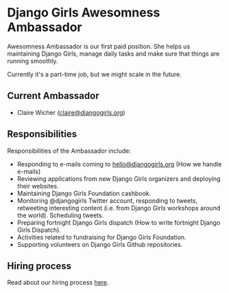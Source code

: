 # Django Girls Awesomness Ambassador

Awesomness Ambassador is our first paid position. She helps us maintaining Django Girls, manage daily tasks and
make sure that things are running smoothly.

Currently it's a part-time job, but we might scale in the future.

## Current Ambassador

- Claire Wicher (claire@djangogirls.org)

## Responsibilities

Responsibilities of the Ambassador include:

- Responding to e-mails coming to hello@djangogirls.org (How we handle e-mails)
- Reviewing applications from new Django Girls organizers and deploying their websites.
- Maintaining Django Girls Foundation cashbook.
- Monitoring @djangogirls Twitter account, responding to tweets, retweeting interesting content (i.e. from Django Girls workshops around the world). Scheduling tweets.
- Preparing fortnight Django Girls dispatch (How to write fortnight Django Girls Dispatch).
- Activities related to fundraising for Django Girls Foundation.
- Supporting volunteers on Django Girls Github repositories. 


## Hiring process

Read about our hiring process [here](http://blog.djangogirls.org/post/129169522198/django-girls-is-hiring-lessons-learned-from-our).
